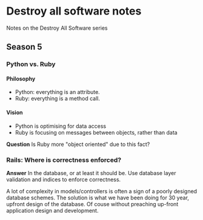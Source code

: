 # Destroy all software notes
Notes on the Destroy All Software series

## Season 5

### Python vs. Ruby
#### Philosophy
 * Python: everything is an attribute.
 * Ruby: everything is a method call. 

#### Vision
 * Python is optimising for data access
 * Ruby is focusing on messages between objects, rather than data
  
**Question** 
Is Ruby more "object oriented" due to this fact?

### Rails: Where is correctness enforced?
**Answer**
In the database, or at least it should be. Use database layer validation and indices to enforce correctness.

A lot of complexity in models/controllers is often a sign of a poorly designed database schemes. The solution is what we have been doing for 30 year, upfront design of the database. Of couse without preaching up-front application design and development.   
